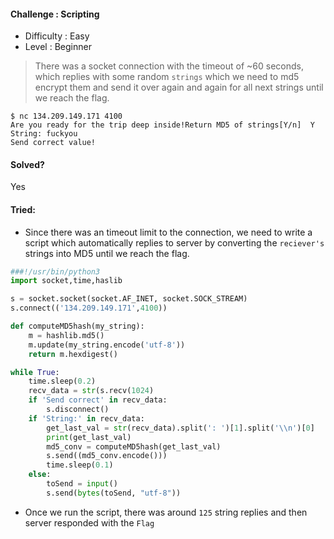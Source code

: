 
####  Challenge : Scripting
* Difficulty : Easy
* Level : Beginner

> There was a socket connection with the timeout of ~60 seconds, which  replies with some random `strings` which we need to md5 encrypt them and send it over again and again for all next strings until we reach the flag. 
```
$ nc 134.209.149.171 4100
Are you ready for the trip deep inside!Return MD5 of strings[Y/n]  Y
String: fuckyou
Send correct value!
```
#### Solved?

Yes

#### Tried:

* Since there  was an timeout limit to the connection, we need to write a script which automatically replies to server by converting the `reciever's` strings into MD5 until we reach the flag.

```python
###!/usr/bin/python3
import socket,time,haslib

s = socket.socket(socket.AF_INET, socket.SOCK_STREAM)
s.connect(('134.209.149.171',4100))

def computeMD5hash(my_string):
	m = hashlib.md5()
	m.update(my_string.encode('utf-8'))
	return m.hexdigest()

while True:
	time.sleep(0.2)
	recv_data = str(s.recv(1024)
	if 'Send correct' in recv_data:
		s.disconnect()
	if 'String:' in recv_data:
		get_last_val = str(recv_data).split(': ')[1].split('\\n')[0]
		print(get_last_val)
		md5_conv = computeMD5hash(get_last_val)
		s.send((md5_conv.encode()))
		time.sleep(0.1)
	else:
		toSend = input()
		s.send(bytes(toSend, "utf-8"))
```

* Once we run the script, there was around `125` string replies and then  server responded with the `Flag`
